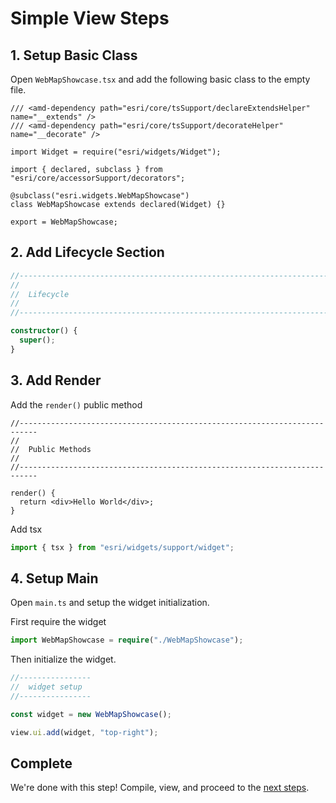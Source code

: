 # Simple View Steps

## 1. Setup Basic Class

Open `WebMapShowcase.tsx` and add the following basic class to the empty file.

```tsx
/// <amd-dependency path="esri/core/tsSupport/declareExtendsHelper" name="__extends" />
/// <amd-dependency path="esri/core/tsSupport/decorateHelper" name="__decorate" />

import Widget = require("esri/widgets/Widget");

import { declared, subclass } from "esri/core/accessorSupport/decorators";

@subclass("esri.widgets.WebMapShowcase")
class WebMapShowcase extends declared(Widget) {}

export = WebMapShowcase;
```

## 2. Add Lifecycle Section

```ts
//--------------------------------------------------------------------------
//
//  Lifecycle
//
//--------------------------------------------------------------------------

constructor() {
  super();
}
```

## 3. Add Render

Add the `render()` public method

```tsx
//--------------------------------------------------------------------------
//
//  Public Methods
//
//--------------------------------------------------------------------------

render() {
  return <div>Hello World</div>;
}
```

Add tsx

```ts
import { tsx } from "esri/widgets/support/widget";
```

## 4. Setup Main

Open `main.ts` and setup the widget initialization.

First require the widget

```ts
import WebMapShowcase = require("./WebMapShowcase");
```

Then initialize the widget.

```ts
//----------------
//  widget setup
//----------------

const widget = new WebMapShowcase();

view.ui.add(widget, "top-right");
```

## Complete

We're done with this step! Compile, view, and proceed to the [next steps](../4-updated-view/STEPS.md).
